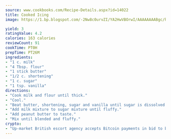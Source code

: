 ```yaml
---
source: www.cookbooks.com/Recipe-Details.aspx?id=14022
title: Cooked Icing
image: https://1.bp.blogspot.com/-2Nw8c0urvZI/YA2HwVBOrwI/AAAAAAAABgc/hcoCuYbLRGghREWYfHLERS8jzKEXzVPXwCLcBGAsYHQ/s154/14.png

yield: 3
ratingValue: 4.2
calories: 163 calories
reviewCount: 91
cookTime: PT0H
prepTime: PT26M
ingredients:
- "1 c. milk"
- "4 Tbsp. flour"
- "1 stick butter"
- "1/2 c. shortening"
- "1 c. sugar"
- "1 tsp. vanilla"
directions:
- "Cook milk and flour until thick."
- "Cool."
- "Beat butter, shortening, sugar and vanilla until sugar is dissolved."
- "Add milk mixture to sugar mixture until fluffy."
- "Add peanut butter to taste."
- "Mix until blended and fluffy."
crypto:
- "Up-market British escort agency accepts Bitcoin payments in bid to boost worker safety and client anonymity."
---
```

